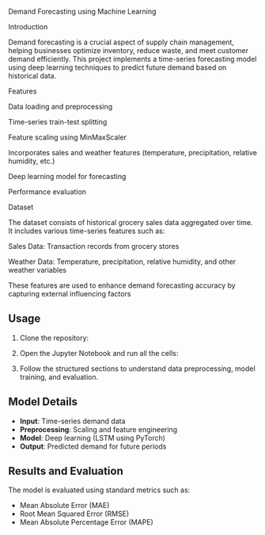 Demand Forecasting using Machine Learning

Introduction

Demand forecasting is a crucial aspect of supply chain management, helping businesses optimize inventory, reduce waste, and meet customer demand efficiently. This project implements a time-series forecasting model using deep learning techniques to predict future demand based on historical data.

Features

Data loading and preprocessing

Time-series train-test splitting

Feature scaling using MinMaxScaler

Incorporates sales and weather features (temperature, precipitation, relative humidity, etc.)

Deep learning model for forecasting

Performance evaluation

Dataset

The dataset consists of historical grocery sales data aggregated over time. It includes various time-series features such as:

Sales Data: Transaction records from grocery stores

Weather Data: Temperature, precipitation, relative humidity, and other weather variables

These features are used to enhance demand forecasting accuracy by capturing external influencing factors
## Usage
1. Clone the repository:

2. Open the Jupyter Notebook and run all the cells:
 
3. Follow the structured sections to understand data preprocessing, model training, and evaluation.

## Model Details
- **Input**: Time-series demand data
- **Preprocessing**: Scaling and feature engineering
- **Model**: Deep learning (LSTM using PyTorch)
- **Output**: Predicted demand for future periods

## Results and Evaluation
The model is evaluated using standard metrics such as:
- Mean Absolute Error (MAE)
- Root Mean Squared Error (RMSE)
- Mean Absolute Percentage Error (MAPE)




